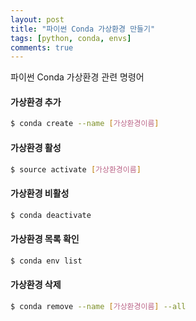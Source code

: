 ```yaml
---
layout: post
title: "파이썬 Conda 가상환경 만들기"
tags: [python, conda, envs]
comments: true
---
```


파이썬 Conda 가상환경 관련 명령어


#### 가상환경 추가
```bash
$ conda create --name [가상환경이름]
```


#### 가상환경 활성
```bash
$ source activate [가상환경이름]
```


#### 가상환경 비활성
```bash
$ conda deactivate
```


#### 가상환경 목록 확인
```bash
$ conda env list
```


#### 가상환경 삭제
```bash
$ conda remove --name [가상환경이름] --all
```